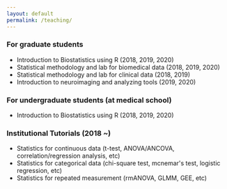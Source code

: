```yaml
---
layout: default
permalink: /teaching/
---
```


### For graduate students
* Introduction to Biostatistics using R (2018, 2019, 2020)  
* Statistical methodology and lab for biomedical data (2018, 2019, 2020) 
* Statistical methodology and lab for clinical data (2018, 2019)
* Introduction to neuroimaging and analyzing tools (2019, 2020)

### For undergraduate students (at medical school)
* Introduction to Biostatistics using R (2018, 2019, 2020)  

### Institutional Tutorials (2018 &#126;)
* Statistics for continuous data (t-test, ANOVA/ANCOVA, correlation/regression analysis, etc) 
* Statistics for categorical data (chi-square test, mcnemar's test, logistic regression, etc) 
* Statistics for repeated measurement (rmANOVA, GLMM, GEE, etc) 
